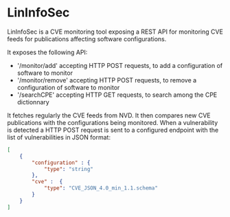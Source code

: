 LinInfoSec
==========

LinInfoSec is a CVE monitoring tool exposing a REST API for monitoring CVE feeds for publications affecting software configurations.

It exposes the following API:

- '/monitor/add' accepting HTTP POST requests, to add a configuration of software to monitor 
- '/monitor/remove' accepting HTTP POST requests, to remove a configuration of software to monitor 
- '/searchCPE' accepting HTTP GET requests, to search among the CPE dictionnary

It fetches regularly the CVE feeds from NVD. It then compares new CVE publications with the configurations being monitored.
When a vulnerability is detected a HTTP POST request is sent to a configured endpoint with the list of vulnerabilities in JSON format:

```json
[
	{
		"configuration" : {
			"type": "string"
		},
		"cve" :  {
			"type": "CVE_JSON_4.0_min_1.1.schema"
		}
	}
]
```
